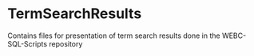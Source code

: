 # TermSearchResults
Contains files for presentation of term search results done in the WEBC-SQL-Scripts repository
